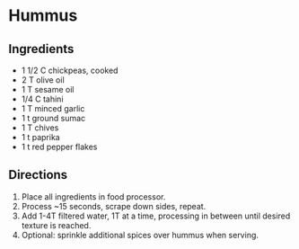 # Hummus

## Ingredients
*	1 1/2	C	chickpeas, cooked
*	2		T	olive oil
*	1		T	sesame oil
*	1/4		C	tahini
*	1		T	minced garlic
*	1		t	ground sumac
*	1		T	chives
*	1		t	paprika
*	1		t	red pepper flakes

## Directions
1.	Place all ingredients in food processor.
2.	Process ~15 seconds, scrape down sides, repeat.
3.	Add 1-4T filtered water, 1T at a time, processing in between until desired texture is reached.
4.	Optional: sprinkle additional spices over hummus when serving.
